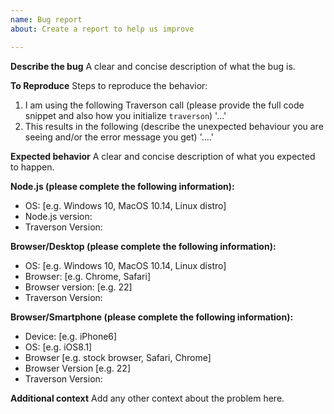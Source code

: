 ```yaml
---
name: Bug report
about: Create a report to help us improve

---
```


**Describe the bug**
A clear and concise description of what the bug is.

**To Reproduce**
Steps to reproduce the behavior:
1. I am using the following Traverson call (please provide the full code snippet and also how you initialize `traverson`) '...'
2. This results in the following (describe the unexpected behaviour you are seeing and/or the error message you get) '....'

**Expected behavior**
A clear and concise description of what you expected to happen.

**Node.js (please complete the following information):**
 - OS: [e.g. Windows 10, MacOS 10.14, Linux distro]
 - Node.js version:
 - Traverson Version:

**Browser/Desktop (please complete the following information):**
 - OS: [e.g. Windows 10, MacOS 10.14, Linux distro]
 - Browser: [e.g. Chrome, Safari]
 - Browser version: [e.g. 22]
 - Traverson Version:

**Browser/Smartphone (please complete the following information):**
 - Device: [e.g. iPhone6]
 - OS: [e.g. iOS8.1]
 - Browser [e.g. stock browser, Safari, Chrome]
 - Browser Version [e.g. 22]
 - Traverson Version:

**Additional context**
Add any other context about the problem here.

